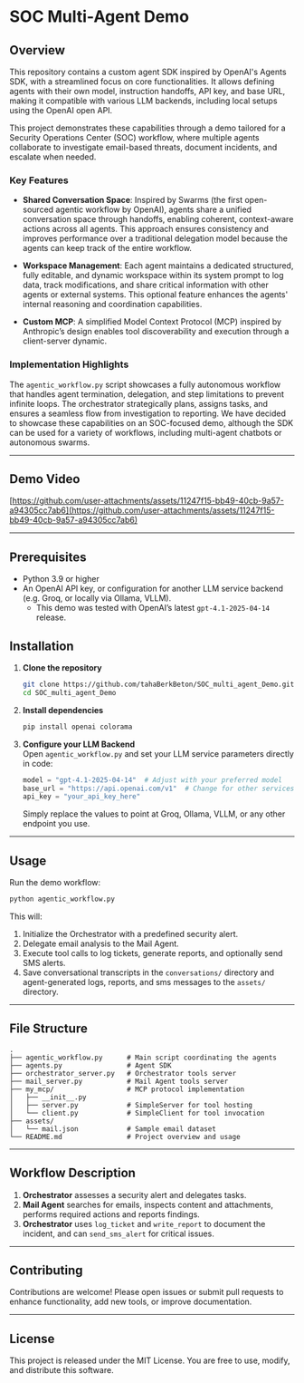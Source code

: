 # SOC Multi-Agent Demo

## Overview

This repository contains a custom agent SDK inspired by OpenAI's Agents SDK, with a streamlined focus on core functionalities. It allows defining agents with their own model, instruction handoffs, API key, and base URL, making it compatible with various LLM backends, including local setups using the OpenAI open API.

This project demonstrates these capabilities through a demo tailored for a Security Operations Center (SOC) workflow, where multiple agents collaborate to investigate email-based threats, document incidents, and escalate when needed.

### Key Features

- **Shared Conversation Space**: Inspired by Swarms (the first open-sourced agentic workflow by OpenAI), agents share a unified conversation space through handoffs, enabling coherent, context-aware actions across all agents. This approach ensures consistency and improves performance over a traditional delegation model because the agents can keep track of the entire workflow.

- **Workspace Management**: Each agent maintains a dedicated structured, fully editable, and dynamic workspace within its system prompt to log data, track modifications, and share critical information with other agents or external systems. This optional feature enhances the agents' internal reasoning and coordination capabilities.

- **Custom MCP**: A simplified Model Context Protocol (MCP) inspired by Anthropic’s design enables tool discoverability and execution through a client-server dynamic.

### Implementation Highlights

The `agentic_workflow.py` script showcases a fully autonomous workflow that handles agent termination, delegation, and step limitations to prevent infinite loops. The orchestrator strategically plans, assigns tasks, and ensures a seamless flow from investigation to reporting. We have decided to showcase these capabilities on an SOC-focused demo, although the SDK can be used for a variety of workflows, including multi-agent chatbots or autonomous swarms.

---

## Demo Video

[https://github.com/user-attachments/assets/11247f15-bb49-40cb-9a57-a94305cc7ab6](https://github.com/user-attachments/assets/11247f15-bb49-40cb-9a57-a94305cc7ab6)

---

## Prerequisites

- Python 3.9 or higher
- An OpenAI API key, or configuration for another LLM service backend (e.g. Groq, or locally via Ollama, VLLM).
  - This demo was tested with OpenAI’s latest `gpt-4.1-2025-04-14` release.

## Installation

1. **Clone the repository**
   ```bash
   git clone https://github.com/tahaBerkBeton/SOC_multi_agent_Demo.git
   cd SOC_multi_agent_Demo
   ```

2. **Install dependencies**
   ```bash
   pip install openai colorama
   ```

3. **Configure your LLM Backend**  
   Open `agentic_workflow.py` and set your LLM service parameters directly in code:

   ```python
   model = "gpt-4.1-2025-04-14"  # Adjust with your preferred model
   base_url = "https://api.openai.com/v1"  # Change for other services
   api_key = "your_api_key_here"
   ```

   Simply replace the values to point at Groq, Ollama, VLLM, or any other endpoint you use.

---

## Usage

Run the demo workflow:

```bash
python agentic_workflow.py
```

This will:

1. Initialize the Orchestrator with a predefined security alert.
2. Delegate email analysis to the Mail Agent.
3. Execute tool calls to log tickets, generate reports, and optionally send SMS alerts.
4. Save conversational transcripts in the `conversations/` directory and agent-generated logs, reports, and sms messages to the `assets/` directory.

---

## File Structure

```
.
├── agentic_workflow.py      # Main script coordinating the agents
├── agents.py                # Agent SDK
├── orchestrator_server.py   # Orchestrator tools server
├── mail_server.py           # Mail Agent tools server
├── my_mcp/                  # MCP protocol implementation
│   ├── __init__.py
│   ├── server.py            # SimpleServer for tool hosting
│   └── client.py            # SimpleClient for tool invocation
├── assets/
│   └── mail.json            # Sample email dataset
└── README.md                # Project overview and usage
```

---

## Workflow Description

1. **Orchestrator** assesses a security alert and delegates tasks.
2. **Mail Agent** searches for emails, inspects content and attachments, performs required actions and reports findings.
3. **Orchestrator** uses `log_ticket` and `write_report` to document the incident, and can `send_sms_alert` for critical issues.

---

## Contributing

Contributions are welcome! Please open issues or submit pull requests to enhance functionality, add new tools, or improve documentation.

---

## License

This project is released under the MIT License. You are free to use, modify, and distribute this software.

